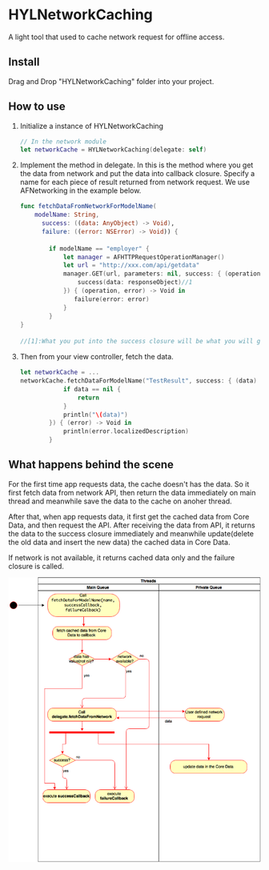 # HYLNetworkCaching
A light tool that used to cache network request for offline access.

## Install
Drag and Drop "HYLNetworkCaching" folder into your project.

## How to use
1. Initialize a instance of HYLNetworkCaching

	```swift
	// In the network module
	let networkCache = HYLNetworkCaching(delegate: self)
	```
2. Implement the method in delegate. In this is the method where you get the data from network and put the data into callback closure. Specify a name for each piece of result returned from network request. We use AFNetworking in the example below.

	```swift
	func fetchDataFromNetworkForModelName(
		modelName: String,
		  success: ((data: AnyObject) -> Void),
		  failure: ((error: NSError) -> Void)) {
		  
	        if modelName == "employer" {
	            let manager = AFHTTPRequestOperationManager()
	            let url = "http://xxx.com/api/getdata"
	            manager.GET(url, parameters: nil, success: { (operation, responseObject) -> Void in
	                success(data: responseObject)//1
	            }) { (operation, error) -> Void in
	               failure(error: error)
	            }
	        }
	}
	
	//[1]:What you put into the success closure will be what you will get from func fetchDataForModelName(modelName:String, success:((data:AnyObject?)->Void)?, failure:((error:NSError)->Void)?)
	```

3. Then from your view controller, fetch the data.

	```swift
	let networkCache = ...
	networkCache.fetchDataForModelName("TestResult", success: { (data) -> Void in
	            if data == nil {
	                return
	            }
	            println("\(data)")
	        }) { (error) -> Void in
	            println(error.localizedDescription)
	        }
	```

## What happens behind the scene

For the first time app requests data, the cache doesn't has the data. So it first fetch data from network API, then return the data immediately on main thread and meanwhile save the data to the cache on anoher thread.

After that, when app requests data, it first get the cached data from Core Data, and then request the API. After receiving the data from API, it returns the data to the success closure immediately and meanwhile update(delete the old data and insert the new data) the cached data in Core Data.

If network is not available, it returns cached data only and the failure closure is called.

![activity diagram](https://github.com/lionhylra/HYLNetworkCaching/blob/master/activity%20diagram.png?raw=true)

